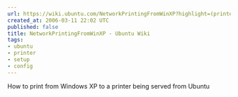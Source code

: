 ```yaml
---
url: https://wiki.ubuntu.com/NetworkPrintingFromWinXP?highlight=(printer)%7C(share)
created_at: 2006-03-11 22:02 UTC
published: false
title: NetworkPrintingFromWinXP - Ubuntu Wiki
tags:
- ubuntu
- printer
- setup
- config
---
```


How to print from Windows XP to a printer being served from Ubuntu
